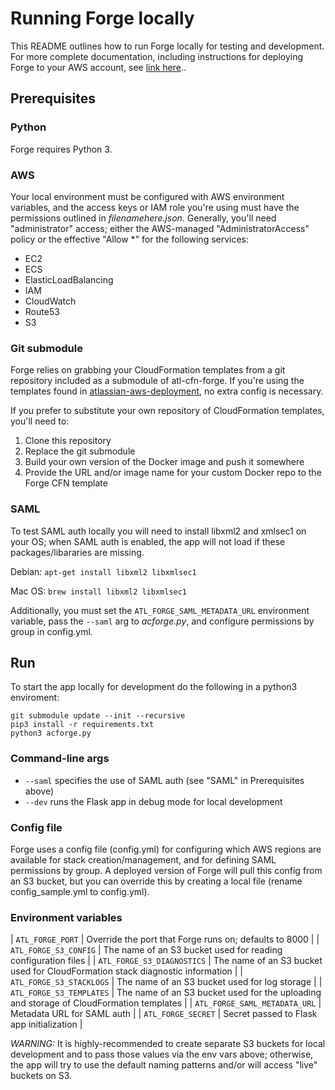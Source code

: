 # Running Forge locally

This README outlines how to run Forge locally for testing and development. For more complete documentation, including instructions for deploying Forge to your AWS account, see [link here](https://some.url.here)..

## Prerequisites

### Python

Forge requires Python 3.

### AWS

Your local environment must be configured with AWS environment variables, and the access keys or IAM role you're using must have the permissions outlined in _filenamehere.json_. Generally, you'll need "administrator" access; either the AWS-managed "AdministratorAccess" policy or the effective "Allow *" for the following services:

* EC2
* ECS
* ElasticLoadBalancing
* IAM
* CloudWatch
* Route53
* S3

### Git submodule

Forge relies on grabbing your CloudFormation templates from a git repository included as a submodule of atl-cfn-forge. If you're using the templates found in [atlassian-aws-deployment](https://bitbucket.org/atlassian/atlassian-aws-deployment), no extra config is necessary.

If you prefer to substitute your own repository of CloudFormation templates, you'll need to:

1. Clone this repository
2. Replace the git submodule
3. Build your own version of the Docker image and push it somewhere
4. Provide the URL and/or image name for your custom Docker repo to the Forge CFN template

### SAML

To test SAML auth locally you will need to install libxml2 and xmlsec1 on your OS; when SAML auth is enabled, the app will not load if these packages/libararies are missing.

Debian:
`apt-get install libxml2 libxmlsec1`

Mac OS:
`brew install libxml2 libxmlsec1`

Additionally, you must set the `ATL_FORGE_SAML_METADATA_URL` environment variable, pass the `--saml` arg to _acforge.py_, and configure permissions by group in config.yml.

## Run

To start the app locally for development do the following in a python3 enviroment: 

```
git submodule update --init --recursive
pip3 install -r requirements.txt
python3 acforge.py
```

### Command-line args

* `--saml` specifies the use of SAML auth (see "SAML" in Prerequisites above)
* `--dev` runs the Flask app in debug mode for local development

### Config file

Forge uses a config file (config.yml) for configuring which AWS regions are available for stack creation/management, and for defining SAML permissions by group. A deployed version of Forge will pull this config from an S3 bucket, but you can override this by creating a local file (rename config_sample.yml to config.yml).

### Environment variables

| `ATL_FORGE_PORT` | Override the port that Forge runs on; defaults to 8000 |
| `ATL_FORGE_S3_CONFIG` | The name of an S3 bucket used for reading configuration files |
| `ATL_FORGE_S3_DIAGNOSTICS` | The name of an S3 bucket used for CloudFormation stack diagnostic information |
| `ATL_FORGE_S3_STACKLOGS` | The name of an S3 bucket used for log storage |
| `ATL_FORGE_S3_TEMPLATES` | The name of an S3 bucket used for the uploading and storage of CloudFormation templates |
| `ATL_FORGE_SAML_METADATA_URL` | Metadata URL for SAML auth |
| `ATL_FORGE_SECRET` | Secret passed to Flask app initialization |

*WARNING:* It is highly-recommended to create separate S3 buckets for local development and to pass those values via the env vars above; otherwise, the app will try to use the default naming patterns and/or will access "live" buckets on S3.
